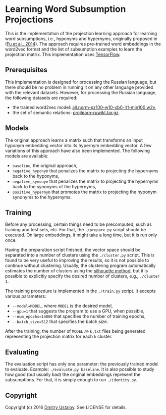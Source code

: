 # Learning Word Subsumption Projections

This is the implementation of the projection learning approach for learning word subsumptions, i.e., hyponyms and hypernyms, originally proposed in ([Fu et al., 2014]). The approach requires pre-trained word embeddings in the word2vec format and the list of subsumption examples to learn the projection matrix. This implementation uses [TensorFlow](https://www.tensorflow.org/).

[Fu et al., 2014]: http://aclanthology.info/papers/learning-semantic-hierarchies-via-word-embeddings

## Prerequisites

This implementation is designed for processing the Russian language, but there should be no problem in running it on any other language provided with the relevant datasets. However, for processing the Russian language, the following datasets are required:

* the trained word2vec model: [all.norm-sz100-w10-cb0-it1-min100.w2v],
* the set of semantic relations: [projlearn-ruwikt.tar.gz].

[projlearn-ruwikt.tar.gz]: http://ustalov.imm.uran.ru/pub/projlearn-ruwikt.tar.gz
[all.norm-sz100-w10-cb0-it1-min100.w2v]: https://s3-eu-west-1.amazonaws.com/dsl-research/wiki/w2v_export/all.norm-sz100-w10-cb0-it1-min100.w2v

## Models

The original approach learns a matrix such that transforms an input hyponym embedding vector into its hypernym embedding vector. A few variations of this approach have also been implemented. The following models are available:

* `baseline`, the original approach,
* `negative_hyponym` that penalizes the matrix to projecting the hypernyms back to the hyponyms,
* `negative_synonym` that penalizes the matrix to projecting the hypernyms back to the synonyms of the hypernyms,
* `positive_hypernym` that promotes the matrix to projecting the hyponym synonyms to the hypernyms.

## Training

Before any processing, certain things need to be precomputed, such as training and test sets, etc. For that, the `./prepare.py` script should be executed. On large embeddings, it might take a long time, but it is run only once.

Having the preparation script finished, the vector space should be separated into a number of clusters using the `./cluster.py` script. This is found to be very useful to improving the results, so it is not possible to continue without clustering. Usually, the clustering program automatically estimates the number of clusters using the [silhouette method](https://en.wikipedia.org/wiki/Silhouette_(clustering)), but it is possible to explicitly specify the desired number of clusters, e.g., `./cluster 1`.

The training procedure is implemented in the `./train.py` script. It accepts various parameters:

* `--model=MODEL`, where `MODEL` is the desired model,
* `--gpu=1` that suggests the program to use a GPU, when possible,
* `--num_epochs=14000` that specifies the number of training epochs,
* `--batch_size=512` that specifies the batch size.

After the training, the number of `MODEL.W-k.txt` files being generated representing the projection matrix for each `k` cluster.

## Evaluating

The evaluation script has only one parameter: the previously trained model to evaluate. Example: `./evaluate.py baseline`. It is also possible to study how good (but usually bad) the original embeddings represent the subsumptions. For that, it is simply enough to run `./identity.py`.

## Copyright

Copyright (c) 2016 [Dmitry Ustalov](https://ustalov.name/en/). See LICENSE for details.
